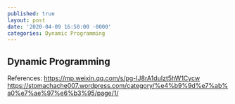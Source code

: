 ```yaml
---
published: true
layout: post
date: '2020-04-09 16:50:00 -0000'
categories: Dynamic Programming
---
```

## Dynamic Programming

References: 
https://mp.weixin.qq.com/s/pg-IJ8rA1duIzt5hW1Cycw
https://stomachache007.wordpress.com/category/%e4%b9%9d%e7%ab%a0%e7%ae%97%e6%b3%95/page/1/
